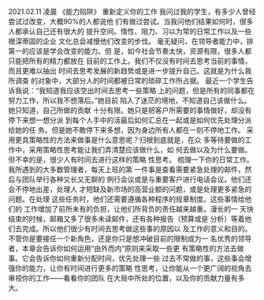 2021.02.11 凌晨 《能力陷阱》
重新定义你的工作
我问过我的学生，有多少人曾经尝试过改变，大概90%的人都说他
们有做过尝试。当我问他们结果如何时，很多人都承认自己还有很大的
提升空间。惰性、阻力、习以为常的日常工作以及一些根深蒂固的企业
文化总会减慢他们改变的步伐。
毫无疑问，在领导者能力中，排第一的应该是学会改变的能力。但
是，如今社会节奏太快，资源有限，很多人都只能把所有的精力都放在
目前的工作上。我们不仅没有时间去思考当前的事情，而且更难以抽出
时间去思考发展的新趋势或是进一步提升自己。这就是为什么我所调查
的对象中，大部分人的时间都被日常的琐碎工作所占据。
最近一个学生告诉我说：“我知道我应该空出时间去思考一些策略
上的问题，但是所有的同事都在努力工作，所以我不想落后。”她目前
陷入了迷茫的境地，不知道自己该做什么。她只知道，自己所做的贡献
十分有限。她只是把客户所需要的事情做好，却没有停下来想一想分派
到每个人手中的活最后如何汇总在一起或是如何优先处理分派给她的任
务。但是她不敢停下来多想，因为身边所有人都在一刻不停地工作。
采用更具策略性的方法来做事是什么意思呢？归根到底就是，在众
多等待要做的工作中，采用策略性思考能让我们弄清楚应该做什么，如
何去做以及为什么要做。但不幸的是，很少人有时间去进行这样的策略
性思考。
梳理一下你的日常工作。我所遇到的大多数管理者，每天上班的第
一件事是查看需要紧急处理的邮件，然后与团队举行各种又长又无聊的
例行会议或是与重要客户进行电话会议。他们还会不停地出差，处理人
才短缺及新市场的高营业额的问题，或是处理更多紧急的问题。在处理
这些任务时，他们还需要遵循各种程序的规章制度。这些事情给他们的
工作增加了前所未有的负担，让他们所背负的责任越来越重。漫长的一
天快结束的时候，邮箱又多了很多未读邮件，还有各种报告（预算或是
分析）等着他们去完成。所以他们很少有时间去思考做这些事的原因以
及工作的意义和目的。
不管你是要接任一个新角色，还是你只是想冲破目前的限制成为一
名优秀的领导者，本章会告诉你如何运用“由外而内”原则来采取一些更
有策略性的方法去做事。它会告诉你如何重新分配时间，优先处理一些
过去不常做的事，这些事会增强你的能力，让你有时间进行更多的策略
性思考，让你能从一个更广阔的视角去审视你的工作——看看你的团队
在大局中所处的位置，以及你的贡献力量有多大。

